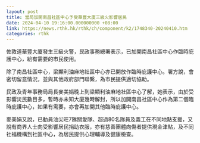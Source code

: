 ```yaml
---
layout: post
title: 當局加開南昌社區中心予受華豐大廈三級火影響居民
date: 2024-04-10 19:16:00.000000000 +08:00
link: https://news.rthk.hk/rthk/ch/component/k2/1748340-20240410.htm
categories: rthk
---
```


佐敦道華豐大廈發生三級火警，民政事務總署表示，已加開南昌社區中心作臨時庇護中心，給有需要的市民使用。

除了南昌社區中心，梁顯利油麻地社區中心亦已開放作臨時庇護中心。署方說，會密切留意情況，並與其他政府部門聯繫，為市民提供適切協助。

民政及青年事務局局長麥美娟晚上到梁顯利油麻地社區中心了解，她表示，由於受影響災民數目多，暫時亦未知大廈幾時解封，所以加開南昌社區中心作為第二個臨時庇護中心，如果有需要，亦會再加開其他臨時庇護中心。

麥美娟又說，已動員油尖旺7隊關愛隊、超過80名隊員及義工在不同地點支援，又說有商界人士向受影響居民捐助衣服，亦有慈善團體向傷者提供現金津貼，及不同社福機構到社區中心，為居民提供心理輔導及健康檢查。
